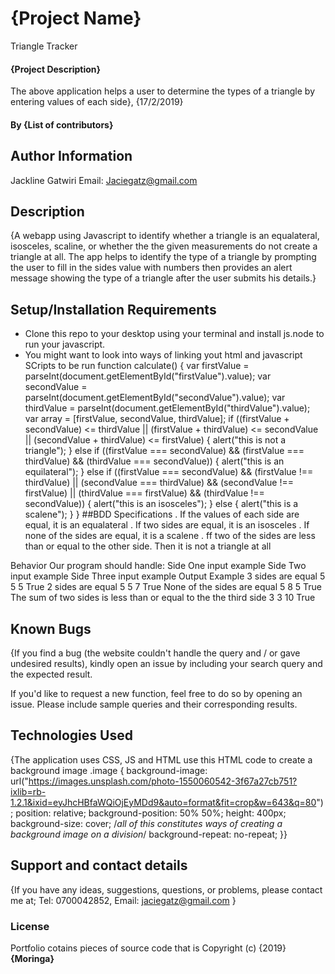 # {Project Name}
Triangle Tracker
#### {Project Description}
The above application helps a user to determine the types of a triangle by entering values of each side}, {17/2/2019}
#### By **{List of contributors}**
## Author Information
Jackline Gatwiri
Email: Jaciegatz@gmail.com
## Description
{A webapp using Javascript to identify whether a triangle is an equalateral, isosceles, scaline, or whether the the given measurements do not create a triangle at all. The app helps to identify the type of a triangle by prompting the user to fill in the sides value with numbers then provides an alert message showing the type of a triangle after the user submits his details.}
## Setup/Installation Requirements
* Clone this repo to your desktop using your terminal and install js.node to run your javascript.
* You might want to look into ways of linking yout html and javascript
SCripts to be run
function calculate() {
  var firstValue = parseInt(document.getElementById("firstValue").value);
  var secondValue = parseInt(document.getElementById("secondValue").value);
  var thirdValue = parseInt(document.getElementById("thirdValue").value);
  var array = [firstValue, secondValue, thirdValue];
  if ((firstValue + secondValue) <= thirdValue || (firstValue + thirdValue) <= secondValue || (secondValue + thirdValue) <= firstValue) {
    alert("this is not a triangle");
  } else if ((firstValue === secondValue) && (firstValue === thirdValue) && (thirdValue === secondValue)) {
    alert("this is an equilateral");
  } else if ((firstValue === secondValue) && (firstValue !== thirdValue) || (secondValue === thirdValue) && (secondValue !== firstValue) || (thirdValue === firstValue) && (thirdValue !== secondValue)) {
    alert("this is an isosceles");
  } else {
    alert("this is a scalene");
  }
}
##BDD
Specifications
. If the values of each side are equal, it is an equalateral
. If two sides are equal, it is an isosceles
. If none of the sides are equal, it is a scalene
. ff two of the sides are less than or equal to the other side. Then it is not a triangle at all

Behavior
Our program should handle:
Side One input example
Side Two input example
Side Three input example
Output Example
3 sides are equal
5
5
5
True
2 sides are equal
5
5
7
True
None of the sides are equal
5
8
5
True
The sum of two sides is less than or equal to the the third side
3
3
10
True


## Known Bugs
{If you find a bug (the website couldn't handle the query and / or gave undesired results), kindly open an issue by including your search query and the expected result.

If you'd like to request a new function, feel free to do so by opening an issue. Please include sample queries and their corresponding results.
## Technologies Used
{The application uses CSS, JS and HTML
use this HTML code to create a background image 
.image {
  background-image: url("https://images.unsplash.com/photo-1550060542-3f67a27cb751?ixlib=rb-1.2.1&ixid=eyJhcHBfaWQiOjEyMDd9&auto=format&fit=crop&w=643&q=80");
  position: relative;
  background-position: 50% 50%;
  height: 400px;
  background-size: cover;
  /*all of this constitutes ways of creating a background image on a division*/
  background-repeat: no-repeat;
}}
## Support and contact details
{If you have any ideas, suggestions, questions, or problems, please contact me at;  Tel: 0700042852, Email: jaciegatz@gmail.com }
### License
Portfolio cotains pieces of source code that is Copyright (c) {2019} **{Moringa}**
